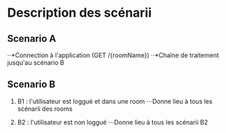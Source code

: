 # Description des scénarii

## Scenario A
⋅⋅*Connection à l'application (GET /{roomName})
⋅⋅*Chaîne de traitement jusqu'au scénario B

## Scenario B
1. B1 : l'utilisateur est loggué et dans une room
⋅⋅⋅Donne lieu à tous les scénarii des rooms

2. B2 : l'utilisateur est non loggué
⋅⋅⋅Donne lieu à tous les scénarii B2

